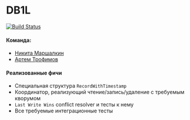 # DB1L

[![Build Status](https://travis-ci.org/DB1L/csc-bdse.svg?branch=csc-bdse-task3)](https://travis-ci.org/DB1L/csc-bdse)

#### Команда:

- [Никита Маршалкин](https://compscicenter.ru/users/878/)
- [Артем Трофимов](https://compscicenter.ru/users/1814/)

#### Реализованные фичи

 - Специальная структура `RecordWithTimestamp`
 - Координатор, реализующий чтение/запись/удаление с требуемым кворумом
 - `Last Write Wins` conflict resolver и тесты к нему
 - Все требуемые интеграционные тесты
 